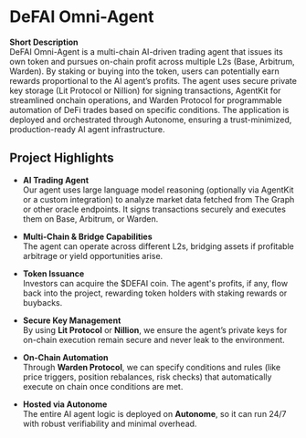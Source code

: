 # DeFAI Omni-Agent

**Short Description**  
DeFAI Omni-Agent is a multi-chain AI-driven trading agent that issues its own token and pursues on-chain profit across multiple L2s (Base, Arbitrum, Warden). By staking or buying into the token, users can potentially earn rewards proportional to the AI agent’s profits. The agent uses secure private key storage (Lit Protocol or Nillion) for signing transactions, AgentKit for streamlined onchain operations, and Warden Protocol for programmable automation of DeFi trades based on specific conditions. The application is deployed and orchestrated through Autonome, ensuring a trust-minimized, production-ready AI agent infrastructure.

## Project Highlights

- **AI Trading Agent**  
  Our agent uses large language model reasoning (optionally via AgentKit or a custom integration) to analyze market data fetched from The Graph or other oracle endpoints. It signs transactions securely and executes them on Base, Arbitrum, or Warden.
  
- **Multi-Chain & Bridge Capabilities**  
  The agent can operate across different L2s, bridging assets if profitable arbitrage or yield opportunities arise.

- **Token Issuance**  
  Investors can acquire the $DEFAI coin. The agent's profits, if any, flow back into the project, rewarding token holders with staking rewards or buybacks.

- **Secure Key Management**  
  By using **Lit Protocol** or **Nillion**, we ensure the agent’s private keys for on-chain execution remain secure and never leak to the environment.

- **On-Chain Automation**  
  Through **Warden Protocol**, we can specify conditions and rules (like price triggers, position rebalances, risk checks) that automatically execute on chain once conditions are met.

- **Hosted via Autonome**  
  The entire AI agent logic is deployed on **Autonome**, so it can run 24/7 with robust verifiability and minimal overhead.
